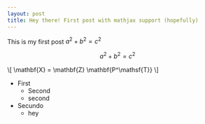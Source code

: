 ```yaml
---
layout: post
title: Hey there! First post with mathjax support (hopefully)
---
```

<script type="text/javascript"
src="http://cdn.mathjax.org/mathjax/latest/MathJax.js?config=TeX-AMS-MML_HTMLorMML"></script>


This is my first post
 $a^2 + b^2 = c^2$

 $$a^2 + b^2 = c^2$$

\\[ \mathbf{X} = \mathbf{Z} \mathbf{P^\mathsf{T}} \\]

* First
	- Second
	- second
* Secundo
	- hey
